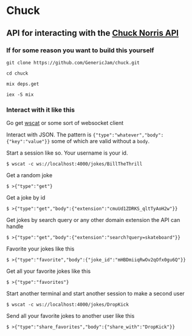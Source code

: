 # Chuck

## API for interacting with the [Chuck Norris API](https://api.chucknorris.io/)

### If for some reason you want to build this yourself

`git clone https://github.com/GenericJam/chuck.git`

`cd chuck`

`mix deps.get`

`iex -S mix`


### Interact with it like this
Go get [wscat](https://github.com/websockets/wscat) or some sort of websocket client

Interact with JSON. The pattern is `{"type":"whatever","body":{"key":"value"}}` some of which are valid without a `body`.

Start a session like so. Your username is your id.

`$ wscat -c ws://localhost:4000/jokes/BillTheThrill`

Get a random joke

`$ >{"type":"get"}`

Get a joke by id

`$ >{"type":"get","body":{"extension":"cmuUd1ZDRKS_qltTyAoH2w"}}`

Get jokes by search query or any other domain extension the API can handle

`$ >{"type":"get","body":{"extension":"search?query=skateboard"}}`

Favorite your jokes like this

`$ >{"type":"favorite","body":{"joke_id":"mHBDmiiqRwOv2qOfx0gu6Q"}}`

Get all your favorite jokes like this

`$ >{"type":"favorites"}`

Start another terminal and start another session to make a second user

`$ wscat -c ws://localhost:4000/jokes/DropKick`

Send all your favorite jokes to another user like this

`$ >{"type":"share_favorites","body":{"share_with":"DropKick"}}`
